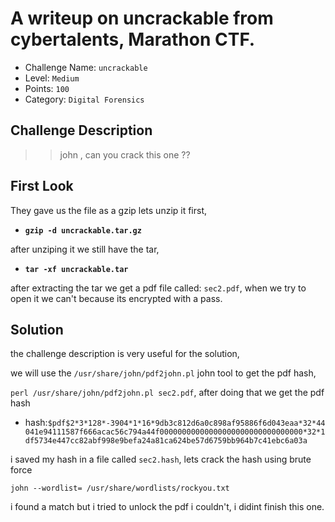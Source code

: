 # A writeup on uncrackable from cybertalents, Marathon CTF.

- Challenge Name: `uncrackable`
- Level: `Medium`
- Points: `100`
- Category: `Digital Forensics`


## Challenge Description
>> john , can you crack this one ??



## First Look
They gave us the file as a gzip lets unzip it first,

- **`gzip -d uncrackable.tar.gz`**

after unziping it we still have the tar,

- **`tar -xf uncrackable.tar`**

after extracting the tar we get a pdf file called: `sec2.pdf`, when we try to open it
we can't because its encrypted with a pass.


## Solution
the challenge description is very useful for the solution,

we will use the `/usr/share/john/pdf2john.pl` john tool to get the pdf hash,

`perl /usr/share/john/pdf2john.pl sec2.pdf`, after doing that we get the pdf hash

- hash:``$pdf$2*3*128*-3904*1*16*9db3c812d6a0c898af95886f6d043eaa*32*44041e94111587f666acac56c794a44f00000000000000000000000000000000*32*1df5734e447cc82abf998e9befa24a81ca624be57d6759bb964b7c41ebc6a03a``

i saved my hash in a file called `sec2.hash`, lets crack the hash using brute force

`john --wordlist= /usr/share/wordlists/rockyou.txt`

i found a match but i tried to unlock the pdf i couldn't, i didint finish this one.
